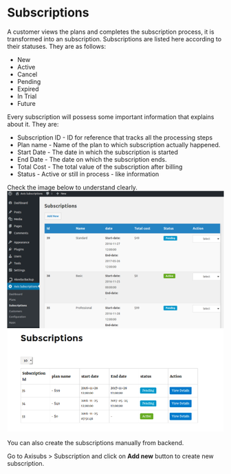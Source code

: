 # Subscriptions

A customer views the plans and completes the subscription process, it is transformed into an subscription. Subscriptions are listed here according to their statuses. They are as follows:

- New
- Active
- Cancel
- Pending
- Expired
- In Trial
- Future

Every subscription will possess some important information that explains about it. They are:

- Subscription ID - ID for reference that tracks all the processing steps
- Plan name - Name of the plan to which subscription actually happened.
- Start Date - The date in which the subscription is started
- End Date - The date on which the subscription ends.
- Total Cost - The total value of the subscription after billing
- Status - Active or still in process - like information

Check the image below to understand clearly. ![subscription-backend](./images/axisub_subscription_backend.png) ![subscription](./images/axisub_frontend_05.png)

You can also create the subscriptions manually from backend.

Go to Axisubs > Subscription and click on **Add new** button to create new subscription.
